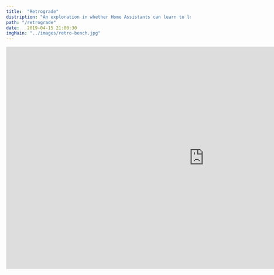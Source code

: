 ```yaml
---
title:  "Retrograde"
distription: "An exploration in whether Home Assistants can learn to love"
path: "/retrograde"
date:   2019-04-15 21:00:30
imgMain: "../images/retro-bench.jpg"
---
```


<iframe width="1080" height="608" src="https://www.youtube.com/embed/XdkGA_jeGBA" frameborder="0" allow="accelerometer; autoplay; encrypted-media; gyroscope; picture-in-picture" allowfullscreen></iframe>